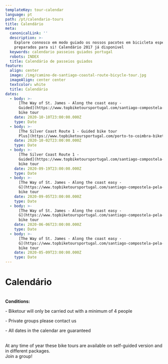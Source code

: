 ```yaml
---
templateKey: tour-calendar
language: pt
path: /pt/calendario-tours
title: Calendário
meta:
  canonicalLink: ''
  description: >-
    Explore connosco em modo guiado os nossos pacotes em bicicleta especialmente
    preparados para si! Calendário 2017 já disponivel
  keywords: calendario passeios guiados portugal
  robots: INDEX
  title: Calendário de passeios guiados
feature:
  align: center
  image: /img/camino-de-santiago-coastal-route-bicycle-tour.jpg
  imageAlign: center center
  textcolor: white
  title: Calendário
dates:
  - body: >-
      [The Way of St. James - Along the coast easy -
      Guided](https://www.topbiketoursportugal.com/santiago-compostela-pela-costa)
      bike tour
    date: 2020-10-10T23:00:00.000Z
    type: Date
  - body: >-
      [The Silver Coast Route 1 - Guided bike tour
      Plus](https://www.topbiketoursportugal.com/porto-to-coimbra-biketour)
    date: 2020-10-02T23:00:00.000Z
    type: Date
  - body: >-
      [The Silver Coast Route 1 -
      Guided](https://www.topbiketoursportugal.com/santiago-compostela-pela-costa)
      bike tour
    date: 2020-09-19T23:00:00.000Z
    type: Date
  - body: >-
      [The Way of St. James - Along the coast easy -
      G](https://www.topbiketoursportugal.com/santiago-compostela-pela-costa)uided
      bike tour
    date: 2020-09-05T23:00:00.000Z
    type: Date
  - body: >-
      [The Way of St. James - Along the coast easy -
      G](https://www.topbiketoursportugal.com/santiago-compostela-pela-costa)uided
      bike tour
    date: 2020-06-06T23:00:00.000Z
    type: Date
  - body: >-
      [The Way of St. James - Along the coast easy -
      G](https://www.topbiketoursportugal.com/santiago-compostela-pela-costa)uided
      bike tour
    date: 2020-05-09T23:00:00.000Z
    type: Date
---
```

# Calendário

\
**Conditions:**

\- Biketour will only be carried out with a minimum of 4 people

\- Private groups please contact us

\- All dates in the calendar are guaranteed

\
At any time of year these bike tours are available on self-guided version and in different packages.
\
Join a group!
